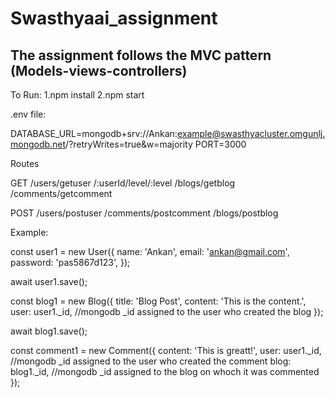 # Swasthyaai_assignment

## The assignment follows the MVC pattern (Models-views-controllers)

To Run:
1.npm install
2.npm start

.env file:

DATABASE_URL=mongodb+srv://Ankan:example@swasthyacluster.omgunlj.mongodb.net/?retryWrites=true&w=majority
PORT=3000


Routes

GET 
/users/getuser
/:userId/level/:level
/blogs/getblog
/comments/getcomment

POST 
/users/postuser
/comments/postcomment
/blogs/postblog

Example:

const user1 = new User({
  name: 'Ankan',
  email: 'ankan@gmail.com',
  password: 'pas5867d123',
});

await user1.save();

const blog1 = new Blog({
  title: 'Blog Post',
  content: 'This is the content.',
  user: user1._id, //mongodb _id assigned to the user who created the blog
});

await blog1.save();

const comment1 = new Comment({
  content: 'This is greatt!',
  user: user1._id,  //mongodb _id assigned to the user who created the comment
  blog: blog1._id,  //mongodb _id assigned to the blog on whoch it was commented
});
